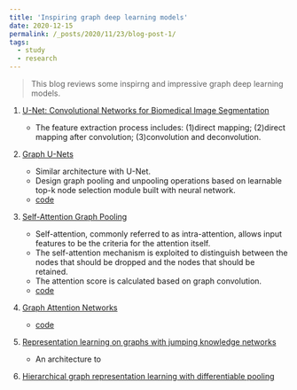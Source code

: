 ```yaml
---
title: 'Inspiring graph deep learning models'
date: 2020-12-15
permalink: /_posts/2020/11/23/blog-post-1/ 
tags:
  - study
  - research
---
```


>  This blog reviews some inspirng and impressive graph deep learning models.


1. [U-Net: Convolutional Networks for Biomedical Image Segmentation](https://arxiv.org/abs/1505.04597)
    * The feature extraction process includes: (1)direct mapping; (2)direct mapping after convolution; (3)convolution and deconvolution.
    
    
2. [Graph U-Nets](http://proceedings.mlr.press/v97/gao19a/gao19a.pdf)
    * Similar architecture with U-Net.
    * Design graph pooling and unpooling operations based on learnable top-k node selection module built with neural network.
    * [code](https://github.com/HongyangGao/Graph-U-Nets)
    
3. [Self-Attention Graph Pooling](https://arxiv.org/pdf/1904.08082.pdf)
    * Self-attention, commonly referred to as intra-attention, allows input features to be the criteria for the attention itself.
    * The self-attention mechanism is exploited to distinguish between the nodes that should be dropped and the nodes that should be retained.
    * The attention score is calculated based on graph convolution.
    * [code](https://github.com/inyeoplee77/SAGPool)
    
4. [Graph Attention Networks](https://arxiv.org/pdf/1710.10903.pdf)
    * [code](https://github.com/Diego999/pyGAT)

5. [Representation learning on graphs with jumping knowledge networks](https://arxiv.org/pdf/1806.03536.pdf)
    * An architecture to 
    
6. [Hierarchical graph representation learning with differentiable pooling](https://arxiv.org/pdf/1806.08804.pdf%20http://arxiv.org/abs/1806.08804.pdf)

